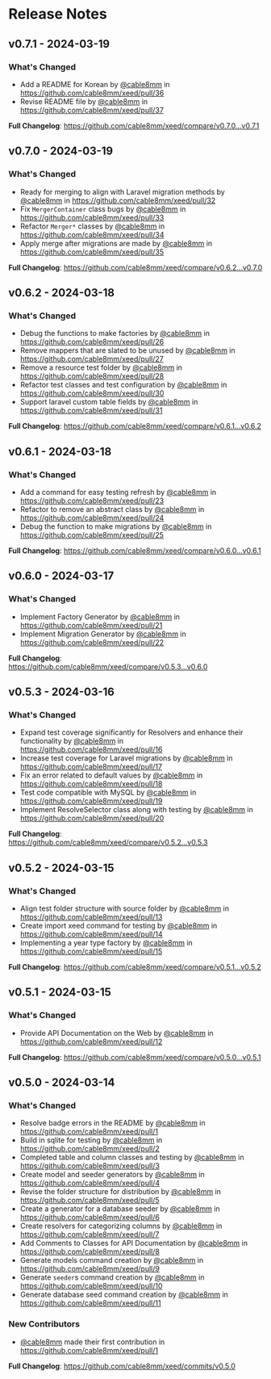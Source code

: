 # Release Notes

## v0.7.1 - 2024-03-19

### What's Changed

* Add a README for Korean by [@cable8mm](https://github.com/cable8mm) in https://github.com/cable8mm/xeed/pull/36
* Revise README file by [@cable8mm](https://github.com/cable8mm) in https://github.com/cable8mm/xeed/pull/37

**Full Changelog**: https://github.com/cable8mm/xeed/compare/v0.7.0...v0.7.1

## v0.7.0 - 2024-03-19

### What's Changed

* Ready for merging to align with Laravel migration methods by [@cable8mm](https://github.com/cable8mm) in https://github.com/cable8mm/xeed/pull/32
* Fix `MergerContainer` class bugs by [@cable8mm](https://github.com/cable8mm) in https://github.com/cable8mm/xeed/pull/33
* Refactor `Merger*` classes by [@cable8mm](https://github.com/cable8mm) in https://github.com/cable8mm/xeed/pull/34
* Apply merge after migrations are made by [@cable8mm](https://github.com/cable8mm) in https://github.com/cable8mm/xeed/pull/35

**Full Changelog**: https://github.com/cable8mm/xeed/compare/v0.6.2...v0.7.0

## v0.6.2 - 2024-03-18

### What's Changed

* Debug the functions to make factories by [@cable8mm](https://github.com/cable8mm) in https://github.com/cable8mm/xeed/pull/26
* Remove mappers that are slated to be unused by [@cable8mm](https://github.com/cable8mm) in https://github.com/cable8mm/xeed/pull/27
* Remove a resource test folder by [@cable8mm](https://github.com/cable8mm) in https://github.com/cable8mm/xeed/pull/28
* Refactor test classes and test configuration by [@cable8mm](https://github.com/cable8mm) in https://github.com/cable8mm/xeed/pull/30
* Support laravel custom table fields by [@cable8mm](https://github.com/cable8mm) in https://github.com/cable8mm/xeed/pull/31

**Full Changelog**: https://github.com/cable8mm/xeed/compare/v0.6.1...v0.6.2

## v0.6.1 - 2024-03-18

### What's Changed

* Add a command for easy testing refresh by [@cable8mm](https://github.com/cable8mm) in https://github.com/cable8mm/xeed/pull/23
* Refactor to remove an abstract class by [@cable8mm](https://github.com/cable8mm) in https://github.com/cable8mm/xeed/pull/24
* Debug the function to make migrations by [@cable8mm](https://github.com/cable8mm) in https://github.com/cable8mm/xeed/pull/25

**Full Changelog**: https://github.com/cable8mm/xeed/compare/v0.6.0...v0.6.1

## v0.6.0 - 2024-03-17

### What's Changed

* Implement Factory Generator by [@cable8mm](https://github.com/cable8mm) in https://github.com/cable8mm/xeed/pull/21
* Implement Migration Generator by [@cable8mm](https://github.com/cable8mm) in https://github.com/cable8mm/xeed/pull/22

**Full Changelog**: https://github.com/cable8mm/xeed/compare/v0.5.3...v0.6.0

## v0.5.3 - 2024-03-16

### What's Changed

* Expand test coverage significantly for Resolvers and enhance their functionality by [@cable8mm](https://github.com/cable8mm) in https://github.com/cable8mm/xeed/pull/16
* Increase test coverage for Laravel migrations by [@cable8mm](https://github.com/cable8mm) in https://github.com/cable8mm/xeed/pull/17
* Fix an error related to default values by [@cable8mm](https://github.com/cable8mm) in https://github.com/cable8mm/xeed/pull/18
* Test code compatible with MySQL by [@cable8mm](https://github.com/cable8mm) in https://github.com/cable8mm/xeed/pull/19
* Implement ResolveSelector class along with testing by [@cable8mm](https://github.com/cable8mm) in https://github.com/cable8mm/xeed/pull/20

**Full Changelog**: https://github.com/cable8mm/xeed/compare/v0.5.2...v0.5.3

## v0.5.2 - 2024-03-15

### What's Changed

* Align test folder structure with source folder by [@cable8mm](https://github.com/cable8mm) in https://github.com/cable8mm/xeed/pull/13
* Create import xeed command for testing by [@cable8mm](https://github.com/cable8mm) in https://github.com/cable8mm/xeed/pull/14
* Implementing a year type factory by [@cable8mm](https://github.com/cable8mm) in https://github.com/cable8mm/xeed/pull/15

**Full Changelog**: https://github.com/cable8mm/xeed/compare/v0.5.1...v0.5.2

## v0.5.1 - 2024-03-15

### What's Changed

* Provide API Documentation on the Web by [@cable8mm](https://github.com/cable8mm) in https://github.com/cable8mm/xeed/pull/12

**Full Changelog**: https://github.com/cable8mm/xeed/compare/v0.5.0...v0.5.1

## v0.5.0 - 2024-03-14

### What's Changed

* Resolve badge errors in the README by [@cable8mm](https://github.com/cable8mm) in https://github.com/cable8mm/xeed/pull/1
* Build in sqlite for testing by [@cable8mm](https://github.com/cable8mm) in https://github.com/cable8mm/xeed/pull/2
* Completed table and column classes and testing by [@cable8mm](https://github.com/cable8mm) in https://github.com/cable8mm/xeed/pull/3
* Create model and seeder generators by [@cable8mm](https://github.com/cable8mm) in https://github.com/cable8mm/xeed/pull/4
* Revise the folder structure for distribution by [@cable8mm](https://github.com/cable8mm) in https://github.com/cable8mm/xeed/pull/5
* Create a generator for a database seeder by [@cable8mm](https://github.com/cable8mm) in https://github.com/cable8mm/xeed/pull/6
* Create resolvers for categorizing columns by [@cable8mm](https://github.com/cable8mm) in https://github.com/cable8mm/xeed/pull/7
* Add Comments to Classes for API Documentation by [@cable8mm](https://github.com/cable8mm) in https://github.com/cable8mm/xeed/pull/8
* Generate models command creation by [@cable8mm](https://github.com/cable8mm) in https://github.com/cable8mm/xeed/pull/9
* Generate `seeder`s command creation by [@cable8mm](https://github.com/cable8mm) in https://github.com/cable8mm/xeed/pull/10
* Generate database seed command creation by [@cable8mm](https://github.com/cable8mm) in https://github.com/cable8mm/xeed/pull/11

### New Contributors

* [@cable8mm](https://github.com/cable8mm) made their first contribution in https://github.com/cable8mm/xeed/pull/1

**Full Changelog**: https://github.com/cable8mm/xeed/commits/v0.5.0
